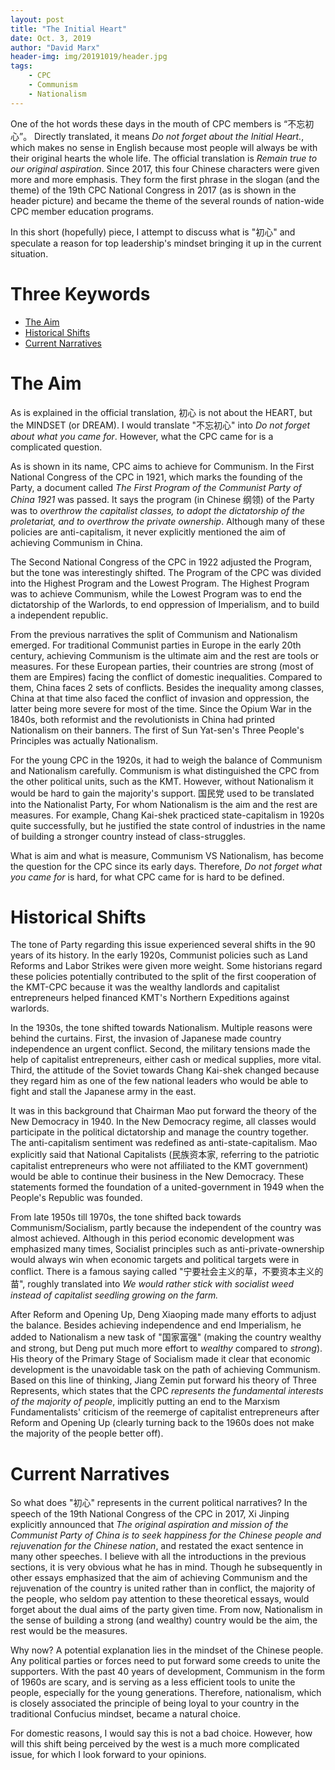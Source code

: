 ```yaml
---
layout: post
title: "The Initial Heart"
date: Oct. 3, 2019
author: "David Marx"
header-img: img/20191019/header.jpg
tags:
    - CPC
    - Communism
    - Nationalism
---
```


One of the hot words these days in the mouth of CPC members is “不忘初心”。 Directly translated, it means *Do not forget about the Initial Heart.*, which makes no sense in English because most people will always be with their original hearts the whole life. The official translation is *Remain true to our original aspiration*. Since 2017, this four Chinese characters were given more and more emphasis. They form the first phrase in the slogan (and the theme) of the 19th CPC National Congress in 2017 (as is shown in the header picture) and became the theme of the several rounds of nation-wide CPC member education programs.

In this short (hopefully) piece, I attempt to discuss what is "初心" and speculate a reason for top leadership's mindset bringing it up in the current situation.

# Three Keywords

- [The Aim](#the-aim)
- [Historical Shifts](historical-shifts)
- [Current Narratives](current-narratives)


# The Aim

As is explained in the official translation, 初心 is not about the HEART, but the MINDSET (or DREAM). I would translate "不忘初心" into *Do not forget about what you came for*. However, what the CPC came for is a complicated question.

As is shown in its name, CPC aims to achieve for Communism. In the First National Congress of the CPC in 1921, which marks the founding of the Party, a document called *The First Program of the Communist Party of China 1921* was passed. It says the program (in Chinese 纲领) of the Party was to *overthrow the capitalist classes, to adopt the dictatorship of the proletariat, and to overthrow the private ownership*. Although many of these policies are anti-capitalism, it never explicitly mentioned the aim of achieving Communism in China.

The Second National Congress of the CPC in 1922 adjusted the Program, but the tone was interestingly shifted. The Program of the CPC was divided into the Highest Program and the Lowest Program. The Highest Program was to achieve Communism, while the Lowest Program was to end the dictatorship of the Warlords, to end oppression of Imperialism, and to build a independent republic.

From the previous narratives the split of Communism and Nationalism emerged. For traditional Communist parties in Europe in the early 20th century, achieving Communism is the ultimate aim and the rest are tools or measures. For these European parties, their countries are strong (most of them are Empires) facing the conflict of domestic inequalities. Compared to them, China faces 2 sets of conflicts. Besides the inequality among classes, China at that time also faced the conflict of invasion and oppression, the latter being more severe for most of the time. Since the Opium War in the 1840s, both reformist and the revolutionists in China had printed Nationalism on their banners. The first of Sun Yat-sen's Three People's Principles was actually Nationalism.

For the young CPC in the 1920s, it had to weigh the balance of Communism and Nationalism carefully. Communism is what distinguished the CPC from the other political units, such as the KMT. However, without Nationalism it would be hard to gain the majority's support. 国民党 used to be translated into the Nationalist Party, For whom Nationalism is the aim and the rest are measures. For example, Chang Kai-shek practiced state-capitalism in 1920s quite successfully, but he justified the state control of industries in the name of building a stronger country instead of class-struggles.  

What is aim and what is measure, Communism VS Nationalism, has become the question for the CPC since its early days. Therefore, *Do not forget what you came for* is hard, for what CPC came for is hard to be defined.


# Historical Shifts

The tone of Party regarding this issue experienced several shifts in the 90 years of its history. In the early 1920s, Communist policies such as Land Reforms and Labor Strikes were given more weight. Some historians regard these policies potentially contributed to the split of the first cooperation of the KMT-CPC because it was the wealthy landlords and capitalist entrepreneurs helped financed KMT's Northern Expeditions against warlords.

In the 1930s, the tone shifted towards Nationalism. Multiple reasons were behind the curtains. First, the invasion of Japanese made country independence an urgent conflict. Second, the military tensions made the help of capitalist entrepreneurs, either cash or medical supplies, more vital. Third, the attitude of the Soviet towards Chang Kai-shek changed because they regard him as one of the few national leaders who would be able to fight and stall the Japanese army in the east.

It was in this background that Chairman Mao put forward the theory of the New Democracy in 1940. In the New Democracy regime, all classes would participate in the political dictatorship and manage the country together. The anti-capitalism sentiment was redefined as anti-state-capitalism. Mao explicitly said that National Capitalists (民族资本家, referring to the patriotic capitalist entrepreneurs who were not affiliated to the KMT government) would be able to continue their business in the New Democracy. These statements formed the foundation of a united-government in 1949 when the People's Republic was founded.

From late 1950s till 1970s, the tone shifted back towards Communism/Socialism, partly because the independent of the country was almost achieved. Although in this period economic development was emphasized many times, Socialist principles such as anti-private-ownership would always win when economic targets and political targets were in conflict. There is a famous saying called "宁要社会主义的草，不要资本主义的苗", roughly translated into *We would rather stick with socialist weed instead of capitalist seedling growing on the farm.*

After Reform and Opening Up, Deng Xiaoping made many efforts to adjust the balance. Besides achieving independence and end Imperialism, he added to Nationalism a new task of "国家富强" (making the country wealthy and strong, but Deng put much more effort to *wealthy* compared to *strong*). His theory of the Primary Stage of Socialism made it clear that economic development is the unavoidable task on the path of achieving Communism. Based on this line of thinking, Jiang Zemin put forward his theory of Three Represents, which states that the CPC *represents the fundamental interests of the majority of people*, implicitly putting an end to the Marxism Fundamentalists' criticism of the reemerge of capitalist entrepreneurs after Reform and Opening Up (clearly turning back to the 1960s does not make the majority of the people better off).

# Current Narratives

So what does "初心" represents in the current political narratives? In the speech of the 19th National Congress of the CPC in 2017, Xi Jinping explicitly announced that *The original aspiration and mission of the Communist Party of China is to seek happiness for the Chinese people and rejuvenation for the Chinese nation*, and restated the exact sentence in many other speeches. I believe with all the introductions in the previous sections, it is very obvious what he has in mind. Though he subsequently in other essays emphasized that the aim of achieving Communism and the rejuvenation of the country is united rather than in conflict, the majority of the people, who seldom pay attention to these theoretical essays, would forget about the dual aims of the party given time. From now, Nationalism in the sense of building a strong (and wealthy) country would be the aim, the rest would be the measures.

Why now? A potential explanation lies in the mindset of the Chinese people. Any political parties or forces need to put forward some creeds to unite the supporters. With the past 40 years of development, Communism in the form of 1960s are scary, and is serving as a less efficient tools to unite the people, especially for the young generations. Therefore, nationalism, which is closely associated the principle of being loyal to your country in the traditional Confucius mindset, became a natural choice.

For domestic reasons, I would say this is not a bad choice. However, how will this shift being perceived by the west is a much more complicated issue, for which I look forward to your opinions.
